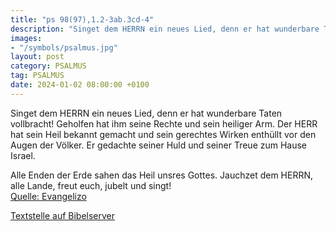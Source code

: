 ```yaml
---
title: "ps 98(97),1.2-3ab.3cd-4"
description: "Singet dem HERRN ein neues Lied, denn er hat wunderbare Taten vollbracht! Geholfen hat ihm seine Rechte und sein heiliger Arm.  Der HERR hat sein Heil bekannt gemacht und sein gerechtes Wirken enthüllt vor den Augen der Völker. Er gedachte seiner Huld und seiner Treue zum Hause I...."
images:
- "/symbols/psalmus.jpg"
layout: post
category: PSALMUS
tag: PSALMUS
date: 2024-01-02 08:00:00 +0100
---
```

Singet dem HERRN ein neues Lied, denn er hat wunderbare Taten vollbracht! Geholfen hat ihm seine Rechte und sein heiliger Arm. 
Der HERR hat sein Heil bekannt gemacht und sein gerechtes Wirken enthüllt vor den Augen der Völker.
Er gedachte seiner Huld
und seiner Treue zum Hause Israel.<!--more--> 

Alle Enden der Erde sahen
das Heil unsres Gottes.
Jauchzet dem HERRN, alle Lande, freut euch, jubelt und singt!<br>
[Quelle: Evangelizo](https://evangeliumtagfuertag.org/DE/gospel)

[Textstelle auf Bibelserver](https://www.bibleserver.com/EU/ps98(97),1.2-3ab.3cd-4)
